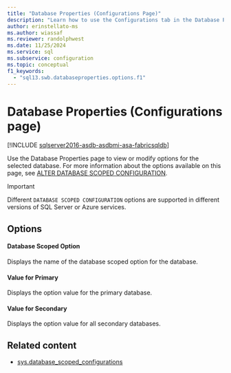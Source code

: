 ```yaml
---
title: "Database Properties (Configurations Page)"
description: "Learn how to use the Configurations tab in the Database Properties dialog box to view or modify a database scoped option."
author: erinstellato-ms
ms.author: wiassaf
ms.reviewer: randolphwest
ms.date: 11/25/2024
ms.service: sql
ms.subservice: configuration
ms.topic: conceptual
f1_keywords:
  - "sql13.swb.databaseproperties.options.f1"
---
```

# Database Properties (Configurations page)

[!INCLUDE [sqlserver2016-asdb-asdbmi-asa-fabricsqldb](../../includes/applies-to-version/sqlserver2016-asdb-asdbmi-asa-fabricsqldb.md)]

Use the Database Properties page to view or modify options for the selected database. For more information about the options available on this page, see [ALTER DATABASE SCOPED CONFIGURATION](../../t-sql/statements/alter-database-scoped-configuration-transact-sql.md).

> [!IMPORTANT]  
> Different `DATABASE SCOPED CONFIGURATION` options are supported in different versions of SQL Server or Azure services.

## Options

#### Database Scoped Option

Displays the name of the database scoped option for the database.

#### Value for Primary

Displays the option value for the primary database.

#### Value for Secondary

Displays the option value for all secondary databases.

## Related content

- [sys.database_scoped_configurations](../system-catalog-views/sys-database-scoped-configurations-transact-sql.md)
